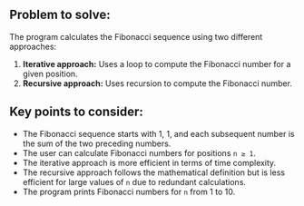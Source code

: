 ## Problem to solve:
The program calculates the Fibonacci sequence using two different approaches:
1. **Iterative approach:** Uses a loop to compute the Fibonacci number for a given position.
2. **Recursive approach:** Uses recursion to compute the Fibonacci number.

## Key points to consider:
- The Fibonacci sequence starts with 1, 1, and each subsequent number is the sum of the two preceding numbers.
- The user can calculate Fibonacci numbers for positions `n ≥ 1`.
- The iterative approach is more efficient in terms of time complexity.
- The recursive approach follows the mathematical definition but is less efficient for large values of `n` due to redundant calculations.
- The program prints Fibonacci numbers for `n` from 1 to 10.

